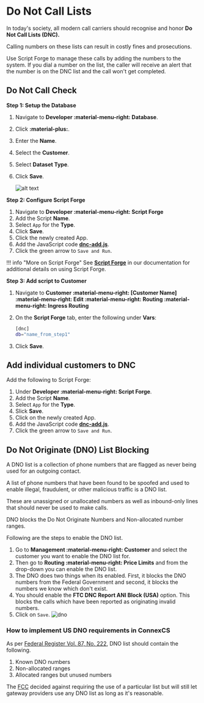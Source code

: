 # Do Not Call Lists

In today's society, all modern call carriers should recognise and honor **Do Not Call Lists (DNC).**

Calling numbers on these lists can result in costly fines and prosecutions.

Use Script Forge to manage these calls by adding the numbers to the system. If you dial a number on the list, the caller will receive an alert that the number is on the DNC list and the call won't get completed.

## Do Not Call Check

**Step 1: Setup the Database**

1. Navigate to **Developer :material-menu-right: Database**.
2. Click **:material-plus:**.
3. Enter the **Name**.
4. Select the **Customer**.
5. Select **Dataset Type**.
6. Click **Save**.

    ![alt text][dnc-3]

**Step 2: Configure Script Forge**

1. Navigate to **Developer :material-menu-right: Script Forge**
2. Add the Script **Name**.
3. Select `App` for the **Type**.
4. Click **Save**.
5. Click the newly created App.
6. Add the JavaScript code [**dnc-add.js**](https://github.com/connexcs/scriptforge-examples/blob/master/dnc-check.js).
7. Click the green arrow to `Save and Run`.

!!! info "More on Script Forge"
    See [**Script Forge**](https://docs.connexcs.com/developers/scriptforge/) in our documentation for additional details on using Script Forge.

**Step 3: Add script to Customer**

1. Navigate to **Customer :material-menu-right: [Customer Name] :material-menu-right: Edit :material-menu-right: Routing :material-menu-right: Ingress Routing**
2. On the **Script Forge** tab, enter the following under **Vars**:

    ```bash
    [dnc]
    db="name_from_step1"
    ```

3. Click **Save**.

## Add individual customers to DNC

Add the following to Script Forge:

1. Under **Developer :material-menu-right: Script Forge**.
2. Add the Script **Name**.
3. Select `App` for the **Type**.
4. Slick **Save**.
5. Click on the newly created App.
6. Add the JavaScript code [**dnc-add.js**](https://github.com/connexcs/scriptforge-examples/blob/master/dnc-add.js).
7. Click the green arrow to `Save and Run`.

## Do Not Originate (DNO) List Blocking

A DNO list is a collection of phone numbers that are flagged as never being used for an outgoing contact.

A list of phone numbers that have been found to be spoofed and used to enable illegal, fraudulent, or other malicious traffic is a DNO list.

These are unassigned or unallocated numbers as well as inbound-only lines that should never be used to make calls.

DNO blocks the Do Not Originate Numbers and Non-allocated number ranges.

Following are the steps to enable the DNO list.

1. Go to **Management :material-menu-right: Customer** and select the customer you want to enable the DNO list for.
2. Then go to **Routing :material-menu-right: Price Limits** and from the drop-down you can enable the DNO list.
3. The DNO does two things when its enabled. First, it blocks the DNO numbers from the Federal Government and second, it blocks the numbers we know which don't exist.
4. You should enable the **FTC DNC Report ANI Block (USA)** option. This blocks the calls which have been reported as originating invalid numbers.
5. Click on `Save`.
![dno](/guides/ing/dno.jpg)

### How to implement US DNO requirements in ConnexCS

As per [Federal Register Vol. 87, No. 222](https://www.govinfo.gov/content/pkg/FR-2022-11-18/pdf/2022-25148.pdf?utm_medium=email&utm_campaign=subscription+mailing+list&utm_source=federalregister.gov), DNO list should contain the following.

1. Known DNO numbers
2. Non-allocated ranges
3. Allocated ranges but unused numbers

The [FCC](https://www.ftc.gov/news-events/topics/do-not-call-registry) decided against requiring the use of a particular list but will still let gateway providers use any DNO list as long as it's reasonable.

[dnc-3]: /misc/img/dnc-3.png "DNC-3"
